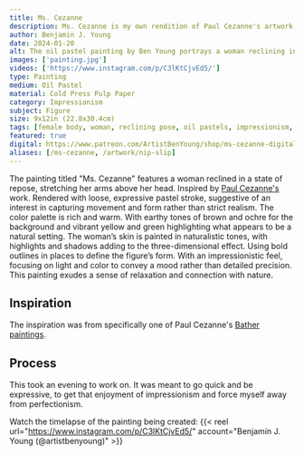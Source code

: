 ```yaml
---
title: Ms. Cezanne
description: Ms. Cezanne is my own rendition of Paul Cezanne's artwork, including one of his many bather subjects. Using the oil pastels I have on hand.
author: Benjamin J. Young
date: 2024-01-20
alt: The oil pastel painting by Ben Young portrays a woman reclining in a vibrant, natural setting, depicted with vivid colors and energetic, sketch-like strokes that create a lively and dynamic composition.
images: ['painting.jpg']
videos: ['https://www.instagram.com/p/C3lKtCjvEd5/']
type: Painting
medium: Oil Pastel
material: Cold Press Pulp Paper
category: Impressionism
subject: Figure
size: 9x12in (22.8x30.4cm)
tags: [female body, woman, reclining pose, oil pastels, impressionism, figure art]
featured: true
digital: https://www.patreon.com/ArtistBenYoung/shop/ms-cezanne-digital-download-139657
aliases: [/ms-cezanne, /artwork/nip-slip]
---
```


The painting titled "Ms. Cezanne" features a woman reclined in a state of repose, stretching her arms above her head. Inspired by [Paul Cezanne's](https://www.britannica.com/biography/Paul-Cezanne) work. Rendered with loose, expressive pastel stroke, suggestive of an interest in capturing movement and form rather than strict realism. The color palette is rich and warm. With earthy tones of brown and ochre for the background and vibrant yellow and green highlighting what appears to be a natural setting. The woman’s skin is painted in naturalistic tones, with highlights and shadows adding to the three-dimensional effect. Using bold outlines in places to define the figure’s form. With an impressionistic feel, focusing on light and color to convey a mood rather than detailed precision. This painting exudes a sense of relaxation and connection with nature.

## Inspiration ##

The inspiration was from specifically one of Paul Cezanne's [Bather paintings](https://collection.barnesfoundation.org/objects/4819/Bather-at-the-Seashore-(Baigneuse-au-bord-de-la-mer)).

## Process ##

This took an evening to work on. It was meant to go quick and be expressive, to get that enjoyment of impressionism and force myself away from perfectionism.

Watch the timelapse of the painting being created:
{{< reel url="https://www.instagram.com/p/C3lKtCjvEd5/" account="Benjamin J. Young (@artistbenyoung)" >}}